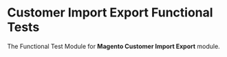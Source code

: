 # Customer Import Export Functional Tests

The Functional Test Module for **Magento Customer Import Export** module.
